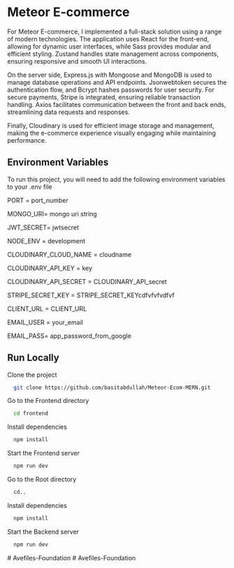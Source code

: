 # Meteor E-commerce

For Meteor E-commerce, I implemented a full-stack solution using a range of modern technologies. The application uses React for the front-end, allowing for dynamic user interfaces, while Sass provides modular and efficient styling. Zustand handles state management across components, ensuring responsive and smooth UI interactions.

On the server side, Express.js with Mongoose and MongoDB is used to manage database operations and API endpoints. Jsonwebtoken secures the authentication flow, and Bcrypt hashes passwords for user security. For secure payments, Stripe is integrated, ensuring reliable transaction handling. Axios facilitates communication between the front and back ends, streamlining data requests and responses.

Finally, Cloudinary is used for efficient image storage and management, making the e-commerce experience visually engaging while maintaining performance.

## Environment Variables

To run this project, you will need to add the following environment variables to your .env file

PORT = port_number

MONGO_URI= mongo uri string

JWT_SECRET= jwtsecret

NODE_ENV = development

CLOUDINARY_CLOUD_NAME = cloudname

CLOUDINARY_API_KEY =  key

CLOUDINARY_API_SECRET = CLOUDINARY_API_secret

STRIPE_SECRET_KEY = STRIPE_SECRET_KEYcdfvfvfvdfvf

CLIENT_URL = CLIENT_URL

EMAIL_USER = your_email

EMAIL_PASS= app_password_from_google

## Run Locally

Clone the project

```bash
  git clone https://github.com/basitabdullah/Meteor-Ecom-MERN.git
```

Go to the Frontend directory

```bash
  cd frontend
```

Install dependencies

```bash
  npm install
```

Start the Frontend server

```bash
  npm run dev
```

Go to the Root directory

```bash
  cd..
```

Install dependencies

```bash
  npm install
```

Start the Backend server

```bash
  npm run dev
```
#   A v e f i l e s - F o u n d a t i o n  
 #   A v e f i l e s - F o u n d a t i o n  
 